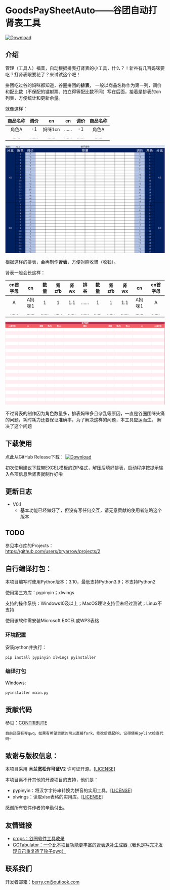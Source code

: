 # GoodsPaySheetAuto——谷团自动打肾表工具

[![Download](https://img.shields.io/github/v/release/bryarrow/GoodsPaySheetAuto?label=Download)](https://github.com/bryarrow/GoodsPaySheetAuto/releases/latest)

## 介绍

管理（工具人）福音，自动根据排表打肾表的小工具，什么？！新谷有几百妈咪要吃？打肾表眼要花了？来试试这个吧！

拼团吃过谷的妈咪都知道，谷圈拼团的**排表**，
一般以商品名称作为第一列，调价和配比数（不保配的镭射票、拍立得等配比数不同）写在后面，接着是排表的cn列表，方便统计和更新余量。

就像这样： 

| 商品名称 | 调价 |  cn   | cn | 调价 | 商品名称 |
|:----:|:--:|:-----:|:--:|:--:|:----:|
| 角色A  | -1 | 妈咪1cn | …… | -1 | 角色A  |
|  ……  | …… |  ……   | …… | …… |  ……  |

![排表模板](./.github/ReadmeSrc/排表模板.png "本软件使用的排表模板截图")

根据这样的排表，会再制作**肾表**，方便对照收肾（收钱）。

肾表一般会长这样：

| cn首字母 |  cn  | 数量 | 肾zfb | 肾wx | 排谷 | 数量 | 肾zfb | 肾wx |  cn  | cn首字母 |
|:-----:|:----:|:--:|:----:|:---:|:--:|:--:|:----:|:---:|:----:|:-----:|
|   A   | A妈咪1 | 1  |  1   | 1.1 | …… | 1  |  1   | 1.1 | A妈咪1 |   A   |
|  ……   |  ……  | …… |  ……  | ……  | …… | …… |  ……  | ……  |  ……  |  ……   |

![肾表模板](./.github/ReadmeSrc/肾表模板.png "本软件使用的肾表模板截图")

不过肾表的制作因为角色数量多，排表妈咪多且杂乱等原因，一直是谷圈团咪头痛的问题，耗时耗力还要保证准确率，为了解决这样的问题，本工具应运而生。
解决了这个问题

## 下载使用

点此从GitHub Release下载：
[![Download](https://img.shields.io/github/v/release/bryarrow/GoodsPaySheetAuto?label=Download)](https://github.com/bryarrow/GoodsPaySheetAuto/releases/latest)

初次使用建议下载带EXCEL模板的ZIP格式，解压后填好排表，启动程序按提示输入各项信息后肾表就制作好啦

## 更新日志

- V0.1
  - 基本功能已经做好了，但没有写任何交互，请无意贡献的使用者忽略这个版本

## TODO

参见本仓库的Projects：  
https://github.com/users/bryarrow/projects/2

## 自行编译打包：

本项目编写时使用Python版本：3.10，最低支持Python3.9；不支持Python2

使用第三方库：pypinyin；xlwings

支持的操作系统：Windows10及以上；MacOS理论支持但未经过测试；Linux不支持

使用该软件需安装Microsoft EXCEL或WPS表格

### 环境配置

安装python并执行：

```bash
pip install pypinyin xlwings pyinstaller
```

### 编译打包

Windows:
```bash
pyinstaller main.py
```

## 贡献代码

参见：[CONTRIBUTE]()

`目前还没有写qwq，如果有希望贡献的可以直接fork，修改后提起PR，记得使用pylint检查代码~`

## 致谢与版权信息：

本项目采用 **木兰宽松许可证V2** 许可证开源。[[LICENSE]](https://github.com/bryarrow/GoodsPaySheetAuto/blob/master/LICENSE)

本项目离不开其他的开源项目的支持，他们是：

- pypinyin：将汉字字符串转换为拼音的实用工具。[[LICENSE]](https://github.com/mozillazg/python-pinyin/blob/master/LICENSE.txt)
- xlwings：读取xlsx表格的实用库。[[LICENSE]](https://github.com/xlwings/xlwings/blob/main/LICENSE.txt)

感谢所有软件作者的辛勤付出。

## 友情链接

- [crops：谷圈软件工具收录](https://github.com/bryarrow/crops)
- [GGTabulator：一个比本项目功能更丰富的肾表退补生成器（我也是写完才发现自己重复造了轮子qwq）](https://github.com/Banny-D/GGTabulator)

## 联系我们

开发者邮箱：berry.cn@outlook.com
